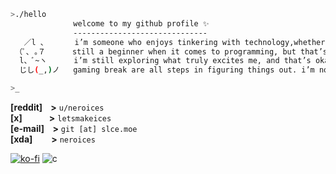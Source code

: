 ```sh
>./hello
              welcome to my github profile ✨
              ------------------------------
   ／l 、      i’m someone who enjoys tinkering with technology,whether it’s messing around with code or whatever else catches my interest.
 （ﾟ､ ｡７      still a beginner when it comes to programming, but that’s just part of the grind, but i see it as a journey rather than a race.
  l、ﾞ~ヽ      i’m still exploring what truly excites me, and that’s okay. every coding session, every small project, and even the occasional
  じし(_,)ノ   gaming break are all steps in figuring things out. i’m not in a rush. i’m here to learn, grow, and enjoy the process.

>_
```

**[reddit]&nbsp;&nbsp;&nbsp;&nbsp;>** `u/neroices`\
**[x]&nbsp;&nbsp;&nbsp;&nbsp;&nbsp;&nbsp;&nbsp;&nbsp;&nbsp;&nbsp;&nbsp;&nbsp;&nbsp;>** `letsmakeices`\
**[e-mail]&nbsp;&nbsp;&nbsp;&nbsp;>** `git [at] slce.moe`\
**[xda]&nbsp;&nbsp;&nbsp;&nbsp;&nbsp;&nbsp;&nbsp;&nbsp;&nbsp;>** `neroices`

[![ko-fi](https://ko-fi.com/img/githubbutton_sm.svg)](https://ko-fi.com/neroices)
![c](https://komarev.com/ghpvc/?username=neroices&style=pixel)
